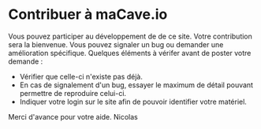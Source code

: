 # Contribuer à maCave.io

Vous pouvez participer au développement de de ce site. Votre contribution sera la bienvenue. Vous pouvez signaler un bug ou demander une amélioration spécifique. Quelques éléments à vérifer avant de poster votre demande :

* Vérifier que celle-ci n'existe pas déjà.
* En cas de signalement d'un bug, essayer le maximum de détail pouvant permettre de reproduire celui-ci. 
* Indiquer votre login sur le site afin de pouvoir identifier votre matériel.

Merci d'avance pour votre aide.
Nicolas
